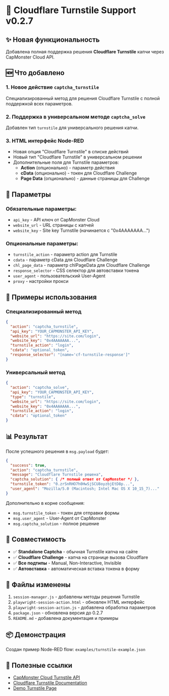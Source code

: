 # 🔐 Cloudflare Turnstile Support v0.2.7

## ✨ Новая функциональность

Добавлена полная поддержка решения **Cloudflare Turnstile** капчи через CapMonster Cloud API.

## 🆕 Что добавлено

### 1. Новое действие `captcha_turnstile`
Специализированный метод для решения Cloudflare Turnstile с полной поддержкой всех параметров.

### 2. Поддержка в универсальном методе `captcha_solve`
Добавлен тип `turnstile` для универсального решения капчи.

### 3. HTML интерфейс Node-RED
- Новая опция "Cloudflare Turnstile" в списке действий
- Новый тип "Cloudflare Turnstile" в универсальном решении
- Дополнительные поля для Turnstile параметров:
  - **Action** (опционально) - параметр действия
  - **cData** (опционально) - токен для Cloudflare Challenge
  - **Page Data** (опционально) - данные страницы для Challenge

## 📝 Параметры

### Обязательные параметры:
- `api_key` - API ключ от CapMonster Cloud
- `website_url` - URL страницы с капчей
- `website_key` - Site key Turnstile (начинается с "0x4AAAAAAA...")

### Опциональные параметры:
- `turnstile_action` - параметр action для Turnstile
- `cdata` - параметр cData для Cloudflare Challenge
- `chl_page_data` - параметр chlPageData для Cloudflare Challenge
- `response_selector` - CSS селектор для автовставки токена
- `user_agent` - пользовательский User-Agent
- `proxy` - настройки прокси

## 🚀 Примеры использования

### Специализированный метод
```json
{
  "action": "captcha_turnstile",
  "api_key": "YOUR_CAPMONSTER_API_KEY",
  "website_url": "https://site.com/login",
  "website_key": "0x4AAAAAAA...",
  "turnstile_action": "login",
  "cdata": "optional_token",
  "response_selector": "[name='cf-turnstile-response']"
}
```

### Универсальный метод
```json
{
  "action": "captcha_solve",
  "api_key": "YOUR_CAPMONSTER_API_KEY",
  "type": "turnstile",
  "website_url": "https://site.com/login",
  "website_key": "0x4AAAAAAA...",
  "turnstile_action": "login",
  "cdata": "optional_token"
}
```

## 📊 Результат

После успешного решения в `msg.payload` будет:
```json
{
  "success": true,
  "action": "captcha_turnstile",
  "message": "Cloudflare Turnstile решена",
  "captcha_solution": { /* полный ответ от CapMonster */ },
  "turnstile_token": "0.zrSnRHO7h0HwSjSCU8oyzbjEtD8p...",
  "user_agent": "Mozilla/5.0 (Macintosh; Intel Mac OS X 10_15_7)..."
}
```

Дополнительно в корне сообщения:
- `msg.turnstile_token` - токен для отправки формы
- `msg.user_agent` - User-Agent от CapMonster
- `msg.captcha_solution` - полное решение

## 🔄 Совместимость

- ✅ **Standalone Captcha** - обычная Turnstile капча на сайте
- ✅ **Cloudflare Challenge** - капча на странице вызова Cloudflare
- ✅ **Все подтипы** - Manual, Non-Interactive, Invisible
- ✅ **Автовставка** - автоматическая вставка токена в форму

## 📁 Файлы изменены

1. `session-manager.js` - добавлены методы решения Turnstile
2. `playwright-session-action.html` - обновлен HTML интерфейс
3. `playwright-session-action.js` - добавлена обработка параметров
4. `package.json` - обновлена версия до 0.2.7
5. `README.md` - добавлена документация и примеры

## 📦 Демонстрация

Создан пример Node-RED flow: `examples/turnstile-example.json`

## 🔗 Полезные ссылки

- [CapMonster Cloud Turnstile API](https://docs.capmonster.cloud/ru/docs/captchas/turnstile-task)
- [Cloudflare Turnstile Documentation](https://developers.cloudflare.com/turnstile/)
- [Demo Turnstile Page](https://demo.turnstile.workers.dev/) 